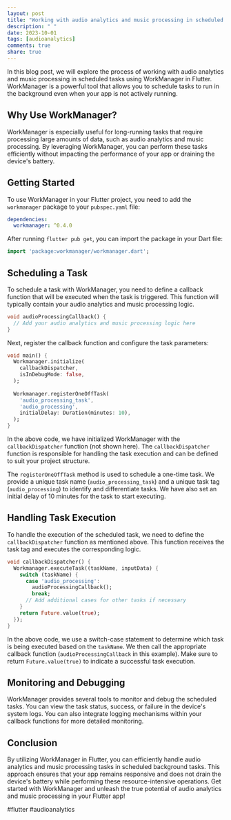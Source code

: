 ```yaml
---
layout: post
title: "Working with audio analytics and music processing in scheduled tasks with WorkManager for Flutter"
description: " "
date: 2023-10-01
tags: [audioanalytics]
comments: true
share: true
---
```


In this blog post, we will explore the process of working with audio analytics and music processing in scheduled tasks using WorkManager in Flutter. WorkManager is a powerful tool that allows you to schedule tasks to run in the background even when your app is not actively running. 

## Why Use WorkManager?

WorkManager is especially useful for long-running tasks that require processing large amounts of data, such as audio analytics and music processing. By leveraging WorkManager, you can perform these tasks efficiently without impacting the performance of your app or draining the device's battery.

## Getting Started

To use WorkManager in your Flutter project, you need to add the `workmanager` package to your `pubspec.yaml` file:

```yaml
dependencies:
  workmanager: ^0.4.0
```

After running `flutter pub get`, you can import the package in your Dart file:

```dart
import 'package:workmanager/workmanager.dart';
```

## Scheduling a Task

To schedule a task with WorkManager, you need to define a callback function that will be executed when the task is triggered. This function will typically contain your audio analytics and music processing logic.

```dart
void audioProcessingCallback() {
  // Add your audio analytics and music processing logic here
}
```

Next, register the callback function and configure the task parameters:

```dart
void main() {
  Workmanager.initialize(
    callbackDispatcher,
    isInDebugMode: false,
  );
  
  Workmanager.registerOneOffTask(
    'audio_processing_task',
    'audio_processing',
    initialDelay: Duration(minutes: 10),
  );
}
```

In the above code, we have initialized WorkManager with the `callbackDispatcher` function (not shown here). The `callbackDispatcher` function is responsible for handling the task execution and can be defined to suit your project structure.

The `registerOneOffTask` method is used to schedule a one-time task. We provide a unique task name (`audio_processing_task`) and a unique task tag (`audio_processing`) to identify and differentiate tasks. We have also set an initial delay of 10 minutes for the task to start executing.

## Handling Task Execution

To handle the execution of the scheduled task, we need to define the `callbackDispatcher` function as mentioned above. This function receives the task tag and executes the corresponding logic.

```dart
void callbackDispatcher() {
  Workmanager.executeTask((taskName, inputData) {
    switch (taskName) {
      case 'audio_processing':
        audioProcessingCallback();
        break;
      // Add additional cases for other tasks if necessary
    }
    return Future.value(true);
  });
}
```

In the above code, we use a switch-case statement to determine which task is being executed based on the `taskName`. We then call the appropriate callback function (`audioProcessingCallback` in this example). Make sure to return `Future.value(true)` to indicate a successful task execution.

## Monitoring and Debugging

WorkManager provides several tools to monitor and debug the scheduled tasks. You can view the task status, success, or failure in the device's system logs. You can also integrate logging mechanisms within your callback functions for more detailed monitoring.

## Conclusion

By utilizing WorkManager in Flutter, you can efficiently handle audio analytics and music processing tasks in scheduled background tasks. This approach ensures that your app remains responsive and does not drain the device's battery while performing these resource-intensive operations. Get started with WorkManager and unleash the true potential of audio analytics and music processing in your Flutter app!

#flutter #audioanalytics
